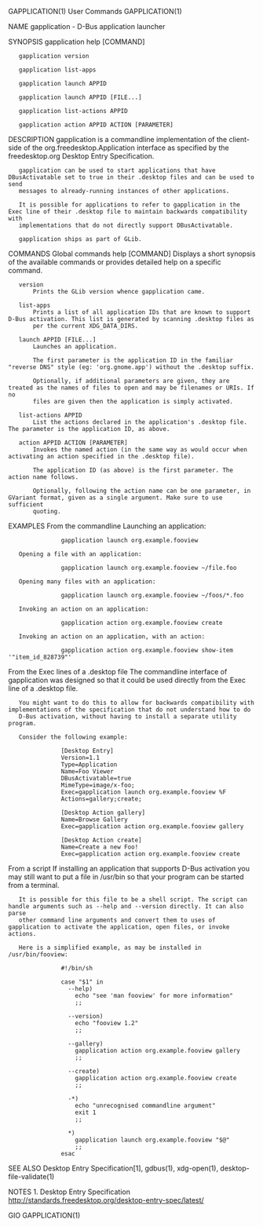 GAPPLICATION(1)                                                    User Commands                                                   GAPPLICATION(1)

NAME
       gapplication - D-Bus application launcher

SYNOPSIS
       gapplication help [COMMAND]

       gapplication version

       gapplication list-apps

       gapplication launch APPID

       gapplication launch APPID [FILE...]

       gapplication list-actions APPID

       gapplication action APPID ACTION [PARAMETER]

DESCRIPTION
       gapplication is a commandline implementation of the client-side of the org.freedesktop.Application interface as specified by the
       freedesktop.org Desktop Entry Specification.

       gapplication can be used to start applications that have DBusActivatable set to true in their .desktop files and can be used to send
       messages to already-running instances of other applications.

       It is possible for applications to refer to gapplication in the Exec line of their .desktop file to maintain backwards compatibility with
       implementations that do not directly support DBusActivatable.

       gapplication ships as part of GLib.

COMMANDS
   Global commands
       help [COMMAND]
           Displays a short synopsis of the available commands or provides detailed help on a specific command.

       version
           Prints the GLib version whence gapplication came.

       list-apps
           Prints a list of all application IDs that are known to support D-Bus activation. This list is generated by scanning .desktop files as
           per the current XDG_DATA_DIRS.

       launch APPID [FILE...]
           Launches an application.

           The first parameter is the application ID in the familiar "reverse DNS" style (eg: 'org.gnome.app') without the .desktop suffix.

           Optionally, if additional parameters are given, they are treated as the names of files to open and may be filenames or URIs. If no
           files are given then the application is simply activated.

       list-actions APPID
           List the actions declared in the application's .desktop file. The parameter is the application ID, as above.

       action APPID ACTION [PARAMETER]
           Invokes the named action (in the same way as would occur when activating an action specified in the .desktop file).

           The application ID (as above) is the first parameter. The action name follows.

           Optionally, following the action name can be one parameter, in GVariant format, given as a single argument. Make sure to use sufficient
           quoting.

EXAMPLES
   From the commandline
       Launching an application:

                   gapplication launch org.example.fooview

       Opening a file with an application:

                   gapplication launch org.example.fooview ~/file.foo

       Opening many files with an application:

                   gapplication launch org.example.fooview ~/foos/*.foo

       Invoking an action on an application:

                   gapplication action org.example.fooview create

       Invoking an action on an application, with an action:

                   gapplication action org.example.fooview show-item '"item_id_828739"'

   From the Exec lines of a .desktop file
       The commandline interface of gapplication was designed so that it could be used directly from the Exec line of a .desktop file.

       You might want to do this to allow for backwards compatibility with implementations of the specification that do not understand how to do
       D-Bus activation, without having to install a separate utility program.

       Consider the following example:

                   [Desktop Entry]
                   Version=1.1
                   Type=Application
                   Name=Foo Viewer
                   DBusActivatable=true
                   MimeType=image/x-foo;
                   Exec=gapplication launch org.example.fooview %F
                   Actions=gallery;create;

                   [Desktop Action gallery]
                   Name=Browse Gallery
                   Exec=gapplication action org.example.fooview gallery

                   [Desktop Action create]
                   Name=Create a new Foo!
                   Exec=gapplication action org.example.fooview create

   From a script
       If installing an application that supports D-Bus activation you may still want to put a file in /usr/bin so that your program can be
       started from a terminal.

       It is possible for this file to be a shell script. The script can handle arguments such as --help and --version directly. It can also parse
       other command line arguments and convert them to uses of gapplication to activate the application, open files, or invoke actions.

       Here is a simplified example, as may be installed in /usr/bin/fooview:

                   #!/bin/sh

                   case "$1" in
                     --help)
                       echo "see 'man fooview' for more information"
                       ;;

                     --version)
                       echo "fooview 1.2"
                       ;;

                     --gallery)
                       gapplication action org.example.fooview gallery
                       ;;

                     --create)
                       gapplication action org.example.fooview create
                       ;;

                     -*)
                       echo "unrecognised commandline argument"
                       exit 1
                       ;;

                     *)
                       gapplication launch org.example.fooview "$@"
                       ;;
                   esac

SEE ALSO
       Desktop Entry Specification[1], gdbus(1), xdg-open(1), desktop-file-validate(1)

NOTES
        1. Desktop Entry Specification
           http://standards.freedesktop.org/desktop-entry-spec/latest/

GIO                                                                                                                                GAPPLICATION(1)

